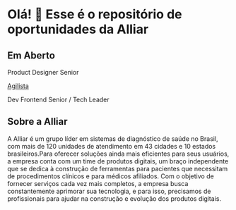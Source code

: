 # Olá! :wave: Esse é o repositório de oportunidades da Alliar

## Em Aberto
Product Designer Senior

[Agilista](/agilista.md)

Dev Frontend Senior / Tech Leader

## Sobre a Alliar
A Alliar é um grupo líder em sistemas de diagnóstico de saúde no Brasil, com mais de 120 unidades de atendimento em 43 cidades e 10 estados brasileiros.Para oferecer soluções ainda mais eficientes para seus usuários, a empresa conta com um time de produtos digitais, um braço independente que se dedica à construção de ferramentas para pacientes que necessitam de procedimentos clínicos e para médicos afiliados. Com o objetivo de fornecer serviços cada vez mais completos, a empresa busca constantemente aprimorar sua tecnologia, e para isso, precisamos de profissionais para ajudar na construção e evolução dos produtos digitais.